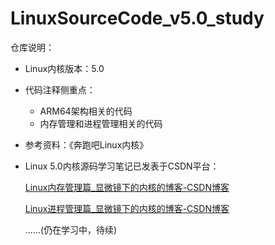 # LinuxSourceCode_v5.0_study

仓库说明：

- Linux内核版本：5.0

- 代码注释侧重点：

  - ARM64架构相关的代码
  - 内存管理和进程管理相关的代码

- 参考资料：《奔跑吧Linux内核》

- Linux 5.0内核源码学习笔记已发表于CSDN平台：

  [Linux内存管理篇_显微镜下的内核的博客-CSDN博客](https://blog.csdn.net/qq_58538265/category_12534986.html?spm=1001.2014.3001.5482)

  [Linux进程管理篇_显微镜下的内核的博客-CSDN博客](https://blog.csdn.net/qq_58538265/category_12588398.html?spm=1001.2014.3001.5482)
  
  ......(仍在学习中，待续)

